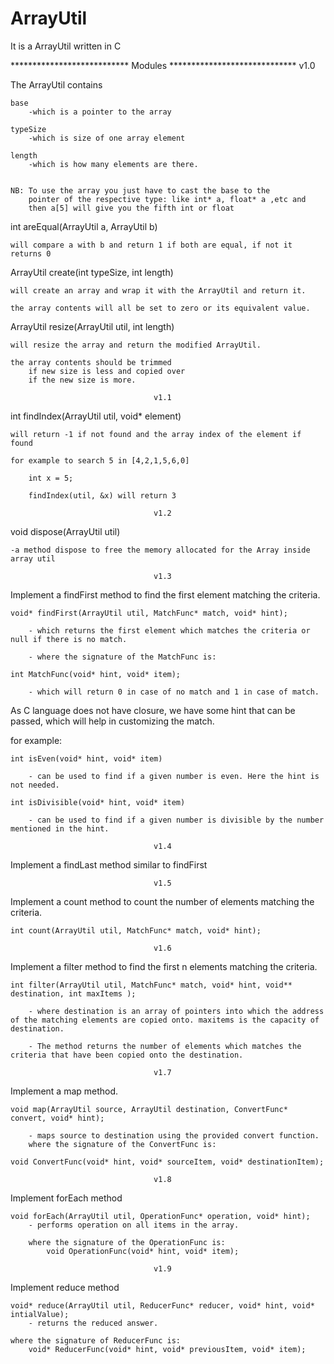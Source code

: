 # ArrayUtil
It is a ArrayUtil written in C

*************************** Modules *****************************
							v1.0

The ArrayUtil contains

    base
    	-which is a pointer to the array

    typeSize
    	-which is size of one array element

    length
    	-which is how many elements are there.


	NB: To use the array you just have to cast the base to the 
		pointer of the respective type: like int* a, float* a ,etc and 
		then a[5] will give you the fifth int or float

int areEqual(ArrayUtil a, ArrayUtil b)

    will compare a with b and return 1 if both are equal, if not it returns 0 


ArrayUtil create(int typeSize, int length)

    will create an array and wrap it with the ArrayUtil and return it.

    the array contents will all be set to zero or its equivalent value.


ArrayUtil resize(ArrayUtil util, int length)

    will resize the array and return the modified ArrayUtil.

    the array contents should be trimmed 
    	if new size is less and copied over 
    	if the new size is more.

									v1.1

int findIndex(ArrayUtil util, void* element)

	will return -1 if not found and the array index of the element if found

	for example to search 5 in [4,2,1,5,6,0]

		int x = 5;

		findIndex(util, &x) will return 3

									v1.2

void dispose(ArrayUtil util)

	-a method dispose to free the memory allocated for the Array inside array util

                                    v1.3

Implement a findFirst method to find the first element matching the criteria.

    void* findFirst(ArrayUtil util, MatchFunc* match, void* hint);

        - which returns the first element which matches the criteria or null if there is no match.

        - where the signature of the MatchFunc is:

    int MatchFunc(void* hint, void* item);

        - which will return 0 in case of no match and 1 in case of match.

As C language does not have closure, we have some hint that can be passed, which will help in customizing the match.

for example:

    int isEven(void* hint, void* item)

        - can be used to find if a given number is even. Here the hint is not needed.

    int isDivisible(void* hint, void* item)

        - can be used to find if a given number is divisible by the number mentioned in the hint.

                                    v1.4

Implement a findLast method similar to findFirst

                                    v1.5

Implement a count method to count the number of elements matching the criteria.

    int count(ArrayUtil util, MatchFunc* match, void* hint);

                                    v1.6

Implement a filter method to find the first n elements matching the criteria.

    int filter(ArrayUtil util, MatchFunc* match, void* hint, void** destination, int maxItems );

        - where destination is an array of pointers into which the address of the matching elements are copied onto. maxitems is the capacity of destination.

        - The method returns the number of elements which matches the criteria that have been copied onto the destination.

                                    v1.7

Implement a map method.

    void map(ArrayUtil source, ArrayUtil destination, ConvertFunc* convert, void* hint);

        - maps source to destination using the provided convert function.
        where the signature of the ConvertFunc is:

    void ConvertFunc(void* hint, void* sourceItem, void* destinationItem);

                                    v1.8

Implement forEach method

    void forEach(ArrayUtil util, OperationFunc* operation, void* hint);
        - performs operation on all items in the array.

        where the signature of the OperationFunc is:
            void OperationFunc(void* hint, void* item);

                                    v1.9

Implement reduce method

    void* reduce(ArrayUtil util, ReducerFunc* reducer, void* hint, void* intialValue);
        - returns the reduced answer.

    where the signature of ReducerFunc is:
        void* ReducerFunc(void* hint, void* previousItem, void* item);